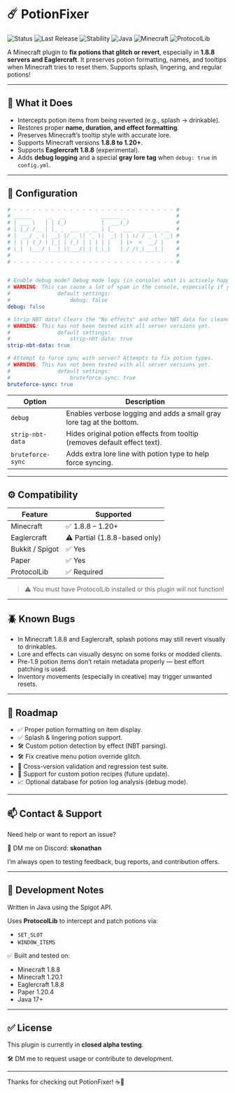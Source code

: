 # ☄️ PotionFixer

![Status](https://img.shields.io/badge/status-alpha-red?style=for-the-badge)
![Last Release](https://img.shields.io/badge/release-1.1.2--STABLE-blue?style=for-the-badge)
![Stability](https://img.shields.io/badge/stability-experimental-orange?style=for-the-badge)
![Java](https://img.shields.io/badge/Java-17+-brightgreen?style=for-the-badge)
![Minecraft](https://img.shields.io/badge/Minecraft-1.8.8--1.20+-blue?style=for-the-badge)
![ProtocolLib](https://img.shields.io/badge/Requires-ProtocolLib-yellow?style=for-the-badge)

A Minecraft plugin to **fix potions that glitch or revert**, especially in **1.8.8 servers and Eaglercraft**. It preserves potion formatting, names, and tooltips when Minecraft tries to reset them. Supports splash, lingering, and regular potions!

---

## 🧪 What it Does

- Intercepts potion items from being reverted (e.g., splash → drinkable).
- Restores proper **name, duration, and effect formatting**.
- Preserves Minecraft’s tooltip style with accurate lore.
- Supports Minecraft versions **1.8.8 to 1.20+**.
- Supports **Eaglercraft 1.8.8** (experimental).
- Adds **debug logging** and a special **gray lore tag** when `debug: true` in `config.yml`.

---

## 🔧 Configuration

```yaml
# - - - - - - - - - - - - - - - - - - - - - - - - - - #
# ______     _   _            ______ _                #
# | ___ \   | | (_)           |  ___(_)               #
# | |_/ /__ | |_ _  ___  _ __ | |_   ___  _____ _ __  #
# |  __/ _ \| __| |/ _ \| '_ \|  _| | \ \/ / _ \ '__| #
# | | | (_) | |_| | (_) | | | | |   | |>  <  __/ |    #
# \_|  \___/ \__|_|\___/|_| |_\_|   |_/_/\_\___|_|    #
#                                                     #
# - - - - - - - - - - - - - - - - - - - - - - - - - - #


# Enable debug mode? Debug mode logs (in console) what is actively happening with the plugin.
# WARNING: This can cause a lot of spam in the console, especially if you have a lot of players. Should only be used for debugging purposes.
#               default settings:
#                   debug: false
debug: false

# Strip NBT data? Clears the "No effects" and other NBT data for cleaner potion displays.
# WARNING: This has not been tested with all server versions yet.
#               default settings:
#                   strip-nbt-data: true
strip-nbt-data: true

# Attempt to force sync with server? Attempts to fix potion types.
# WARNING: This has not been tested with all server versions yet.
#               default settings:
#                   bruteforce-sync: true
bruteforce-sync: true
```

| Option            | Description                                                                 |
|-------------------|-----------------------------------------------------------------------------|
| `debug`           | Enables verbose logging and adds a small gray lore tag at the bottom.       |
| `strip-nbt-data`  | Hides original potion effects from tooltip (removes default effect text).   |
| `bruteforce-sync` | Adds extra lore line with potion type to help force syncing.                |

---

## ⚙️ Compatibility

| Feature         | Supported                        |
|----------------|----------------------------------|
| Minecraft       | ✅ 1.8.8 – 1.20+                  |
| Eaglercraft     | ⚠️ Partial (1.8.8-based only)     |
| Bukkit / Spigot | ✅ Yes                           |
| Paper           | ✅ Yes                           |
| ProtocolLib     | ✅ Required                      |

> ⚠️ You must have ProtocolLib installed or this plugin will not function!

---

## 🪲 Known Bugs

- In Minecraft 1.8.8 and Eaglercraft, splash potions may still revert visually to drinkables.
- Lore and effects can visually desync on some forks or modded clients.
- Pre-1.9 potion items don’t retain metadata properly — best effort patching is used.
- Inventory movements (especially in creative) may trigger unwanted resets.

---

## 📅 Roadmap

- ✅ Proper potion formatting on item display.
- ✅ Splash & lingering potion support.
- 🛠️ Custom potion detection by effect (NBT parsing).
- 🛠️ Fix creative menu potion override glitch.
- 🧪 Cross-version validation and regression test suite.
- 🧪 Support for custom potion recipes (future update).
- 📈 Optional database for potion log analysis (debug mode).

---

## 📫 Contact & Support

Need help or want to report an issue?

💬 DM me on Discord: **skonathan**

I’m always open to testing feedback, bug reports, and contribution offers.

---

## 📁 Development Notes

Written in Java using the Spigot API.

Uses **ProtocolLib** to intercept and patch potions via:

- `SET_SLOT`
- `WINDOW_ITEMS`

✅ Built and tested on:

- Minecraft 1.8.8
- Minecraft 1.20.1
- Eaglercraft 1.8.8
- Paper 1.20.4
- Java 17+

---

## ✅ License

This plugin is currently in **closed alpha testing**.

🛠️ DM me to request usage or contribute to development.

---

Thanks for checking out PotionFixer! ☕🧪
